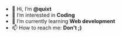 - 👋 Hi, I’m **@quixt**
- 👀 I’m interested in **Coding**
- 🌱 I’m currently learning **Web development**
- 📫 How to reach me: **Don't ;)**


